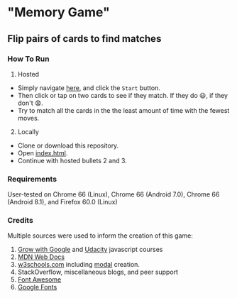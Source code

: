 "Memory Game"
=============

Flip pairs of cards to find matches
-----------------------------------

### How To Run
1.  Hosted
- Simply navigate [here](https://benlove.info/memory-game/), and click the `Start` button.
- Then click or tap on two cards to see if they match.  If they do :smiley:, if they don't :anguished:.
- Try to match all the cards in the the least amount of time with the fewest moves.
2.  Locally
- Clone or download this repository.
- Open [index.html](https://github.com/benuklove/matching-game/blob/master/index.html).
- Continue with hosted bullets 2 and 3.
### Requirements
User-tested on Chrome 66 (Linux), Chrome 66 (Android 7.0), Chrome 66 (Android 8.1), and Firefox 60.0 (Linux)

### Credits
Multiple sources were used to inform the creation of this game:
1. [Grow with Google](https://grow.google/) and [Udacity](https://www.udacity.com/course/front-end-web-developer-nanodegree--nd001) javascript courses
2. [MDN Web Docs](https://developer.mozilla.org/en-US/)
3. [w3schools.com](https://www.w3schools.com/) including [modal](https://www.w3schools.com/howto/howto_css_modals.asp) creation.
4. StackOverflow, miscellaneous blogs, and peer support
5. [Font Awesome](https://fontawesome.com/)
6. [Google Fonts](https://fonts.google.com/)
